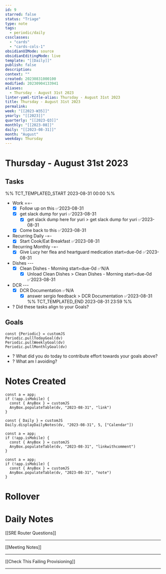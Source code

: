 ```yaml
---
id: 9
starred: false
status: "Triage"
type: note
tags:
  - periodic/daily
cssclasses:
  - "cards"
  - "cards-cols-1"
obsidianUIMode: source
obsidianEditingMode: live
template: "[[Daily]]"
publish: false
description: 
context: ""
created: 20230831000100
modified: 20230904133941
aliases:
  - Thursday - August 31st 2023
linter-yaml-title-alias: Thursday - August 31st 2023
title: Thursday - August 31st 2023
permalink: 
week: "[[2023-W35]]"
yearly: "[[2023]]"
quarterly: "[[2023-Q3]]"
monthly: "[[2023-08]]"
daily: "[[2023-08-31]]"
month: "August"
weekday: Thursday
---
```


# Thursday - August 31st 2023

## Tasks

%% TCT_TEMPLATED_START 2023-08-31 00:00 %%
* Work ==-
    - [x] Follow up on this ✅2023-08-31
    - [x] get slack dump for yuri ✅2023-08-31
        - [x] get slack dump here for yuri > get slack dump for yuri ✅2023-08-31
    - [x] Come back to this ✅2023-08-31
* Recurring Daily -=-
    - [x] Start Cook/Eat Breakfast ✅2023-08-31
* Recurring Monthly -=-
    - [x] Give Lucy her flea and heartguard medication start=due-0d ✅2023-08-31
* Dishes ---
    - [x] Clean Dishes - Morning start=due-0d ✅N/A
        - [x] Unload Clean Dishes > Clean Dishes - Morning start=due-0d ✅2023-08-31
* DCR ---
    - [x] DCR Documentation ✅N/A
        - [x] answer sergio feedback > DCR Documentation ✅2023-08-31  
%% TCT_TEMPLATED_END 2023-08-31 23:59 %%
* ? Did these tasks align to your Goals?

## Goals

```dataviewjs
const {Periodic} = customJS
Periodic.pullTodayGoal(dv)
Periodic.pullWeeklyGoal(dv)
Periodic.pullMonthlyGoal(dv)
```
* ? What did you do today to contribute effort towards your goals above?
* ? What am I avoiding?

# Notes Created

```dataviewjs
const a = app;
if (!app.isMobile) {
  const { AnyBox } = customJS
  AnyBox.populateTable(dv, "2023-08-31", "link")
}
```

```dataviewjs
const { Daily } = customJS
Daily.displayDailyNotes(dv, "2023-08-31", 5, ["Calendar"])
```

```dataviewjs
const a = app;
if (!app.isMobile) {
  const { AnyBox } = customJS
  AnyBox.populateTable(dv, "2023-08-31", "linkwithcomment")
}
```

```dataviewjs
const a = app;
if (!app.isMobile) {
  const { AnyBox } = customJS
  AnyBox.populateTable(dv, "2023-08-31", "note")
}
```

# Rollover



# Daily Notes

[[SRE Router Questions]]

---

[[Meeting Notes]]

---

[[Check This Failing Provisioning]]

---
